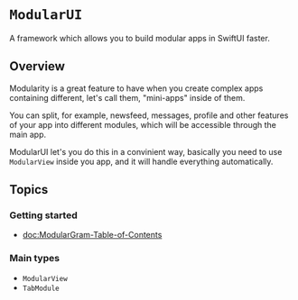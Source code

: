 # ``ModularUI``

A framework which allows you to build modular apps in SwiftUI faster.

## Overview

Modularity is a great feature to have when you create complex apps
containing different, let's call them, "mini-apps" inside of them.

You can split, for example, newsfeed, messages, profile and other
features of your app into different modules, which will be accessible
through the main app.

ModularUI let's you do this in a convinient way, basically you need
to use ``ModularView`` inside you app, and it will handle everything
automatically.

## Topics

### Getting started

- <doc:ModularGram-Table-of-Contents>

### Main types

- ``ModularView``
- ``TabModule``

